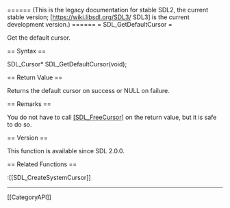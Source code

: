 ====== (This is the legacy documentation for stable SDL2, the current stable version; [https://wiki.libsdl.org/SDL3/ SDL3] is the current development version.) ======
= SDL_GetDefaultCursor =

Get the default cursor.

== Syntax ==

<syntaxhighlight lang='c'>
SDL_Cursor* SDL_GetDefaultCursor(void);
</syntaxhighlight>

== Return Value ==

Returns the default cursor on success or NULL on failure.

== Remarks ==

You do not have to call [[SDL_FreeCursor]]() on the return value, but it is
safe to do so.

== Version ==

This function is available since SDL 2.0.0.

== Related Functions ==

:[[SDL_CreateSystemCursor]]

----
[[CategoryAPI]]


